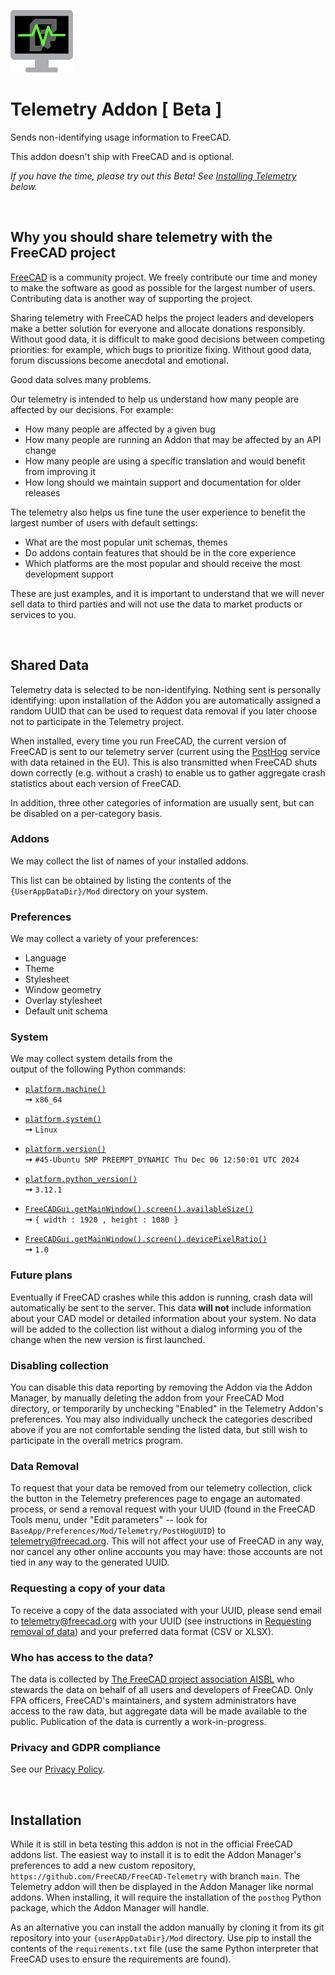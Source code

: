 ![Logo]

# Telemetry Addon [ Beta ]

Sends non-identifying usage information to FreeCAD.

This addon doesn't ship with FreeCAD and is optional.

*If you have the time, please try out this Beta!*
*See [Installing Telemetry](#installation) below.*

<br/>

## Why you should share telemetry with the FreeCAD project

[FreeCAD] is a community project. We freely contribute our time and money to make the software as good as possible for the largest number of users. Contributing data is another way of supporting the project.

Sharing telemetry with FreeCAD helps the project leaders and developers make a better solution for everyone and allocate
donations responsibly. Without good data, it is difficult to make good decisions between competing priorities: for
example, which bugs to prioritize fixing. Without good data, forum discussions become anecdotal and emotional.

Good data solves many problems.

Our telemetry is intended to help us understand how many people are affected by our decisions. For example:

- How many people are affected by a given bug
- How many people are running an Addon that may be affected by an API change
- How many people are using a specific translation and would benefit from improving it
- How long should we maintain support and documentation for older releases

The telemetry also helps us fine tune the user experience to benefit the largest number of users with default settings:

- What are the most popular unit schemas, themes
- Do addons contain features that should be in the core experience
- Which platforms are the most popular and should receive the most development support

These are just examples, and it is important to understand that we will never sell data to third parties and will not
use the data to market products or services to you.

<br/>

## Shared Data

Telemetry data is selected to be non-identifying. Nothing sent is personally identifying: upon installation of the
Addon you are automatically assigned a random UUID that can be used to request data removal if you later choose
not to participate in the Telemetry project.

When installed, every time you run FreeCAD, the current version of FreeCAD is sent to our telemetry server
(current using the [PostHog](https://posthog.com) service with data retained in the EU). This is also transmitted when
FreeCAD shuts down correctly (e.g. without a crash) to enable us to gather aggregate crash statistics about each version
of FreeCAD.

In addition, three other categories of information are usually sent, but can be disabled on a per-category basis.

### Addons

We may collect the list of names of your installed addons.

This list can be obtained by listing the  contents of the  
`{UserAppDataDir}/Mod` directory on your system.

### Preferences

We may collect a variety of your preferences:

-   Language
-   Theme
-   Stylesheet
-   Window geometry
-   Overlay stylesheet
-   Default unit schema

### System

We may collect system details from the  
output of the following Python commands:

-   [`platform.machine()`][Python - Machine]  
    ➞ `x86_64`

-   [`platform.system()`][Python - System]  
    ➞ `Linux`

-   [`platform.version()`][Python - SVersion]  
    ➞ `#45-Ubuntu SMP PREEMPT_DYNAMIC Thu Dec 06 12:50:01 UTC 2024`

-   [`platform.python_version()`][Python - PVersion]  
    ➞ `3.12.1`

-   [`FreeCADGui.getMainWindow().screen().availableSize()`][QT - Size]  
    ➞ `{ width : 1920 , height : 1080 }`

-   [`FreeCADGui.getMainWindow().screen().devicePixelRatio()`][QT - Ratio]  
    ➞ `1.0`

### Future plans

Eventually if FreeCAD crashes while this addon is running, crash data will automatically be sent to the server.
This data **will not** include information about your CAD model or detailed information about your system. No
data will be added to the collection list without a dialog informing you of the change when the new version
is first launched.

### Disabling collection

You can disable this data reporting by removing the Addon via the Addon Manager, by manually deleting the addon
from your FreeCAD Mod directory, or temporarily by unchecking "Enabled" in the Telemetry Addon's preferences. You
may also individually uncheck the categories described above if you are not comfortable sending the listed data, but
still wish to participate in the overall metrics program.

### Data Removal

To request that your data be removed from our telemetry collection, click the button in the Telemetry preferences
page to engage an automated process, or send a removal request with your UUID (found in the FreeCAD Tools menu, under
"Edit parameters" -- look for `BaseApp/Preferences/Mod/Telemetry/PostHogUUID`) to
[telemetry@freecad.org](mailto:telemetry@freecad.org). This will not affect your use of FreeCAD in any way, nor cancel
any other online accounts you may have: those accounts are not tied in any way to the generated UUID.

### Requesting a copy of your data

To receive a copy of the data associated with your UUID, please send email to
[telemetry@freecad.org](mailto:telemetry@freecad.org) with your UUID (see instructions in
[Requesting removal of data](#requesting-removal-of-data)) and your preferred data format (CSV or XLSX).

### Who has access to the data?

The data is collected by [The FreeCAD project association AISBL](https://fpa.freecad.org/) who stewards the data
on behalf of all users and developers of FreeCAD. Only FPA officers, FreeCAD's maintainers, and system administrators
have access to the raw data, but aggregate data will be made available to the public. Publication of the data is
currently a work-in-progress.

### Privacy and GDPR compliance

See our [Privacy Policy](PRIVACY_POLICY.md).

<br/>

## Installation

While it is still in beta testing this addon is not in the official FreeCAD addons list. The easiest way to install it
is to edit the Addon Manager's preferences to add a new custom repository,
`https://github.com/FreeCAD/FreeCAD-Telemetry` with branch `main`. The Telemetry addon will then be displayed in the
Addon Manager like normal addons. When installing, it will require the installation of the `posthog` Python package,
which the Addon Manager will handle.

As an alternative you can install the addon manually by cloning it from its git repository into your
`{userAppDataDir}/Mod` directory. Use pip to install the contents of the `requirements.txt` file (use the same Python
interpreter that FreeCAD uses to ensure the requirements are found).


[FreeCAD]: https://freecad.org
[Logo]: Resources/icons/TelemetryIcon.png "A heart rate monitor with the FreeCAD logo on it"

[Python - SVersion]: https://docs.python.org/3/library/platform.html#platform.version
[Python - PVersion]: https://docs.python.org/3/library/platform.html#platform.python_version
[Python - Machine]: https://docs.python.org/3/library/platform.html#platform.machine
[Python - System]: https://docs.python.org/3/library/platform.html#platform.system

[QT - Ratio]: https://doc.qt.io/qt-6/qscreen.html#devicePixelRatio-prop
[QT - Size]: https://doc.qt.io/qt-6/qscreen.html#availableSize-prop